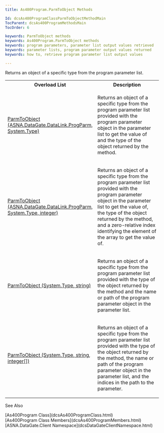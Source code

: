```yaml
---
title: As400Program.ParmToObject Methods

Id: dcsAs400ProgramClassParmToObjectMethodMain
TocParent: dcsAs400ProgramMethodsMain
TocOrder: 6

keywords: ParmToObject methods
keywords: As400Program.ParmToObject methods
keywords: program parameters, parameter list output values retrieved
keywords: parameter lists, program parameter output values returned
keywords: how to, retrieve program parameter list output values

---
```


Returns an object of a specific type from the program parameter list.
<table class="dtTABLE" id="Table5" x-use-null-cells="x-use-null-cells" style="border-spacing: 0px;     x-cell-content-align: Top" cellspacing="0">
          <colgroup span="1">
            <col span="1" style="WIDTH: 50%" />
            <col span="1" style="WIDTH: 50%" />
          </colgroup>
          <tr>
            <th colspan="1" rowspan="1">
							Overload List
						</th>
            <th colspan="1" rowspan="1">
							Description</th>
          </tr>
          <tr>
            <td colspan="1" rowspan="1">

[ParmToObject (ASNA.DataGate.DataLink.ProgParm, System.Type)](dcsAs400ProgramClassParmToObjectMethod3.html) 
</td>
            <td colspan="1" rowspan="1">

Returns an object of a specific type from the program parameter list provided with the program parameter object in the parameter list to get the value of and the type of the object returned by the method.
</td>
          </tr>
          <tr>
            <td colspan="1" rowspan="1">

[ParmToObject (ASNA.DataGate.DataLink.ProgParm, System.Type, integer)](dcsAs400ProgramClassParmToObjectMethod1.html) 
</td>
            <td colspan="1" rowspan="1">

Returns an object of a specific type from the program parameter list provided with the program parameter object in the parameter list to get the value of, the type of the object returned by the method, and a zero-relative index identifying the element of the array to get the value of.
</td>
          </tr>
          <tr>
            <td colspan="1" rowspan="1">

[ParmToObject (System.Type, string)](dcsAs400ProgramClassParmToObjectMethod4.html) 
</td>
            <td colspan="1" rowspan="1">

Returns an object of a specific type from the program parameter list provided with the type of the object returned by the method and the name or path of the program parameter object in the parameter list.
</td>
          </tr>
          <tr>
            <td colspan="1" rowspan="1">

[ParmToObject (System.Type, string, integer[])](dcsAs400ProgramClassParmToObjectMethod2.html) 
</td>
            <td colspan="1" rowspan="1">

Returns an object of a specific type from the program parameter list provided with the type of the object returned by the method, the name or path of the program parameter object in the parameter list, and the indices in the path to the parameter.
</td>
          </tr>
</table>

See Also

<dl />
      [As400Program Class](dcsAs400ProgramClass.html)
      <br />
      [As400Program Class Members](dcsAs400ProgramMembers.html)
      <br />
      [ASNA.DataGate.Client Namespace](dcsDataGateClientNamespace.html)

